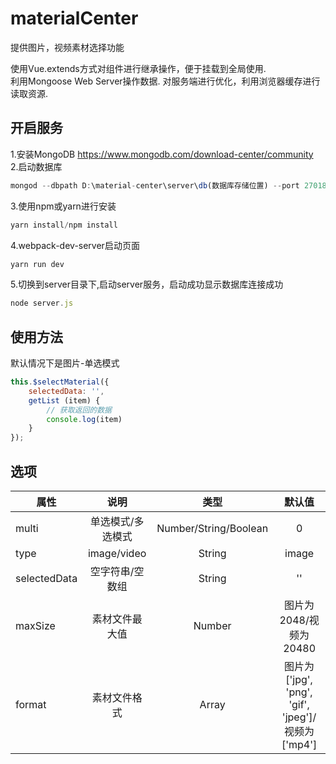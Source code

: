 # materialCenter
提供图片，视频素材选择功能

使用Vue.extends方式对组件进行继承操作，便于挂载到全局使用.<br>
利用Mongoose Web Server操作数据.
对服务端进行优化，利用浏览器缓存进行读取资源.

## 开启服务
1.安装MongoDB https://www.mongodb.com/download-center/community <br>
2.启动数据库 
```javascript
mongod --dbpath D:\material-center\server\db(数据库存储位置) --port 27018(端口号)
```
3.使用npm或yarn进行安装
```javascript
yarn install/npm install
```
4.webpack-dev-server启动页面
```javascript
yarn run dev
```
5.切换到server目录下,启动server服务，启动成功显示数据库连接成功
```javascript
node server.js
```

## 使用方法
默认情况下是图片-单选模式
```javascript
this.$selectMaterial({
    selectedData: '',
    getList (item) {
        // 获取返回的数据
        console.log(item)
    }
});
```

## 选项
| 属性      | 说明     | 类型     | 默认值    |
| ---------- | :-----------:  | :-----------:  | :-----------: |
| multi     | 单选模式/多选模式     | Number/String/Boolean     | 0     |
| type     | image/video     | String     | image     |
| selectedData     | 空字符串/空数组     | String     | ''     |
| maxSize     | 素材文件最大值     | Number     | 图片为2048/视频为20480     |
| format     | 素材文件格式     | Array     | 图片为['jpg', 'png', 'gif', 'jpeg']/视频为['mp4']     |
